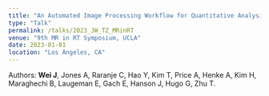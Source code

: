 ```yaml
---
title: "An Automated Image Processing Workflow for Quantitative Analysis of Daily Treatment MRI Acquired at ViewRay MRI-LINAC system"
type: "Talk"
permalink: /talks/2023_JW_TZ_MRinRT
venue: "9th MR in RT Symposium, UCLA"
date: 2023-01-01
location: "Los Angeles, CA"
---
```


Authors: **Wei J**, Jones A, Raranje C, Hao Y, Kim T, Price A, Henke A, Kim H, Maraghechi B, Laugeman E, Gach E, Hanson J, Hugo G, Zhu T.
